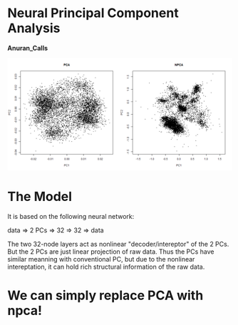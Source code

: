 # Neural Principal Component Analysis

**Anuran_Calls**

![](Anuran_Calls.png)


# The Model

It is based on the following neural network:

data => 2 PCs => 32 => 32 => data

The two 32-node layers act as nonlinear "decoder/intereptor" of the 2 PCs. But the 2 PCs are just linear projection of raw data. Thus the PCs have similar meanning with conventional PC, but due to the nonlinear intereptation, it can hold rich structural information of the raw data. 

# We can simply replace PCA with npca!
